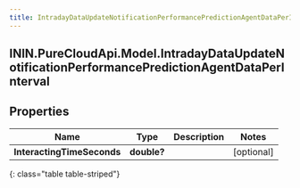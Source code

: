 ```yaml
---
title: IntradayDataUpdateNotificationPerformancePredictionAgentDataPerInterval
---
```

## ININ.PureCloudApi.Model.IntradayDataUpdateNotificationPerformancePredictionAgentDataPerInterval

## Properties

|Name | Type | Description | Notes|
|------------ | ------------- | ------------- | -------------|
| **InteractingTimeSeconds** | **double?** |  | [optional] |
{: class="table table-striped"}


